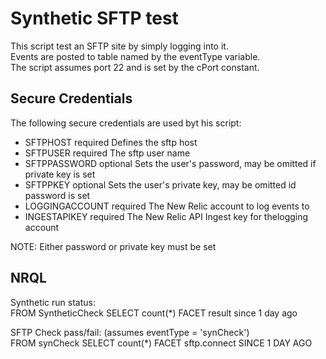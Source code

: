 # Synthetic SFTP test

This script test an SFTP site by simply logging into it.<br>
Events are posted to table named by the eventType variable.<br> 
The script assumes port 22 and is set by the cPort constant.

## Secure Credentials

The following secure credentials are used byt his script:
- SFTPHOST          required    Defines the sftp host
- SFTPUSER          required    The sftp user name
- SFTPPASSWORD      optional    Sets the user's password, may be omitted if private key is set
- SFTPPKEY          optional    Sets the user's private key, may be omitted id password is set 
- LOGGINGACCOUNT    required    The New Relic account to log events to
- INGESTAPIKEY      required    The New Relic API Ingest key for thelogging account

NOTE: Either password or private key must be set

## NRQL

Synthetic run status:<br>
FROM SyntheticCheck SELECT count(*) FACET result since 1 day ago

SFTP Check pass/fail: (assumes eventType = 'synCheck')<br>
FROM synCheck SELECT count(*) FACET sftp.connect SINCE 1 DAY AGO


